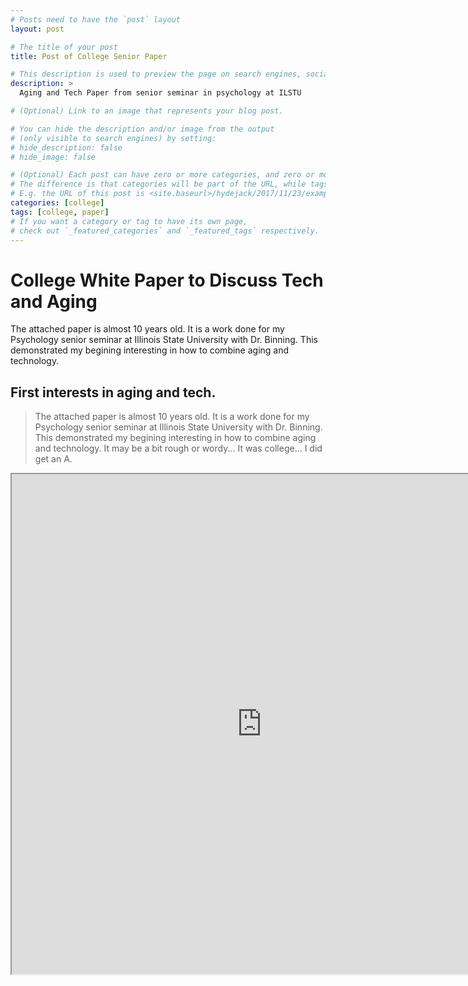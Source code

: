 ```yaml
---
# Posts need to have the `post` layout
layout: post

# The title of your post
title: Post of College Senior Paper

# This description is used to preview the page on search engines, social media, etc.
description: >
  Aging and Tech Paper from senior seminar in psychology at ILSTU

# (Optional) Link to an image that represents your blog post.

# You can hide the description and/or image from the output
# (only visible to search engines) by setting:
# hide_description: false
# hide_image: false

# (Optional) Each post can have zero or more categories, and zero or more tags.
# The difference is that categories will be part of the URL, while tags will not.
# E.g. the URL of this post is <site.baseurl>/hydejack/2017/11/23/example-content/
categories: [college]
tags: [college, paper]
# If you want a category or tag to have its own page,
# check out `_featured_categories` and `_featured_tags` respectively.
---
```




# College White Paper to Discuss Tech and Aging

The attached paper is almost 10 years old. It is a work done for my Psychology senior seminar at Illinois State University with Dr. Binning. This demonstrated my begining interesting in how to combine aging and technology. 

## First interests in aging and tech.

> The attached paper is almost 10 years old. It is a work done for my Psychology senior seminar at 
> Illinois State University with Dr. Binning. This demonstrated my begining interesting in how to combine aging and technology. 
> It may be a bit rough or wordy... It was college... I did get an A.

<iframe width="800" height="800" src="https://docs.google.com/document/d/e/2PACX-1vRiKCU77SRiApUdhwlvLTcyf_W3iDJ5SKJyldJiZkHJhaXGVww-3YFZghqFLfxyVuVoYG8y-tnwis6l/pub?embedded=true"></iframe>
